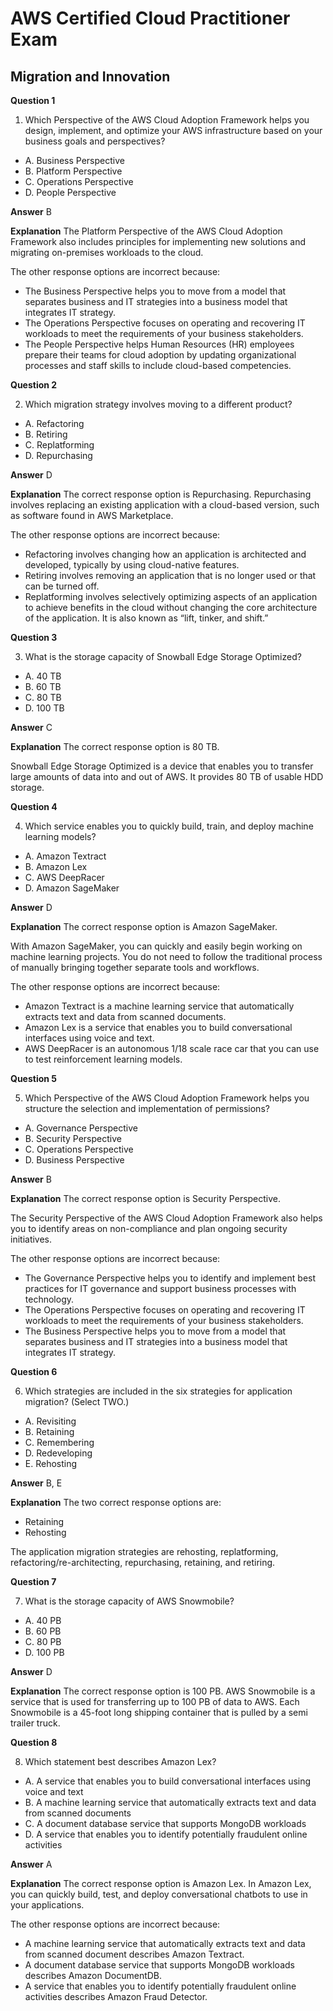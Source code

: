 
# AWS Certified Cloud Practitioner Exam

## Migration and Innovation

**Question 1**

1. Which Perspective of the AWS Cloud Adoption Framework helps you design, implement, and optimize your AWS infrastructure based on your business goals and perspectives?
* A. Business Perspective
* B. Platform Perspective
* C. Operations Perspective
* D. People Perspective


**Answer**  B

**Explanation**
The Platform Perspective of the AWS Cloud Adoption Framework also includes principles for implementing new solutions and migrating on-premises workloads to the cloud.

The other response options are incorrect because:
* The Business Perspective helps you to move from a model that separates business and IT strategies into a business model that integrates IT strategy.
* The Operations Perspective focuses on operating and recovering IT workloads to meet the requirements of your business stakeholders.
* The People Perspective helps Human Resources (HR) employees prepare their teams for cloud adoption by updating organizational processes and staff skills to include cloud-based competencies.

**Question 2**

2. Which migration strategy involves moving to a different product?
* A. Refactoring
* B. Retiring
* C. Replatforming
* D. Repurchasing


**Answer**  D

**Explanation**
The correct response option is Repurchasing.
Repurchasing involves replacing an existing application with a cloud-based version, such as software found in AWS Marketplace.

The other response options are incorrect because:
* Refactoring involves changing how an application is architected and developed, typically by using cloud-native features.
* Retiring involves removing an application that is no longer used or that can be turned off.
* Replatforming involves selectively optimizing aspects of an application to achieve benefits in the cloud without changing the core architecture of the application. It is also known as “lift, tinker, and shift.”


**Question 3**

3. What is the storage capacity of Snowball Edge Storage Optimized?
* A. 40 TB
* B. 60 TB
* C. 80 TB
* D. 100 TB


**Answer**  C

**Explanation**
The correct response option is 80 TB.

Snowball Edge Storage Optimized is a device that enables you to transfer large amounts of data into and out of AWS. It provides 80 TB of usable HDD storage.


**Question 4**

4. Which service enables you to quickly build, train, and deploy machine learning models?
* A. Amazon Textract
* B. Amazon Lex
* C. AWS DeepRacer
* D. Amazon SageMaker


**Answer**  D

**Explanation**
The correct response option is Amazon SageMaker.

With Amazon SageMaker, you can quickly and easily begin working on machine learning projects. You do not need to follow the traditional process of manually bringing together separate tools and workflows.

The other response options are incorrect because:

* Amazon Textract is a machine learning service that automatically extracts text and data from scanned documents.
* Amazon Lex is a service that enables you to build conversational interfaces using voice and text.
* AWS DeepRacer is an autonomous 1/18 scale race car that you can use to test reinforcement learning models.

**Question 5**

5. Which Perspective of the AWS Cloud Adoption Framework helps you structure the selection and implementation of permissions?
* A. Governance Perspective
* B. Security Perspective
* C. Operations Perspective
* D. Business Perspective


**Answer**  B

**Explanation**
The correct response option is Security Perspective.

The Security Perspective of the AWS Cloud Adoption Framework also helps you to identify areas on non-compliance and plan ongoing security initiatives.

The other response options are incorrect because:

* The Governance Perspective helps you to identify and implement best practices for IT governance and support business processes with technology.
* The Operations Perspective focuses on operating and recovering IT workloads to meet the requirements of your business stakeholders.
* The Business Perspective helps you to move from a model that separates business and IT strategies into a business model that integrates IT strategy.

**Question 6**

6. Which strategies are included in the six strategies for application migration? (Select TWO.)
* A. Revisiting
* B. Retaining
* C. Remembering
* D. Redeveloping
* E. Rehosting


**Answer**  B, E

**Explanation**
The two correct response options are:
* Retaining
* Rehosting

The application migration strategies are rehosting, replatforming, refactoring/re-architecting, repurchasing, retaining, and retiring.

**Question 7**

7. What is the storage capacity of AWS Snowmobile?
* A. 40 PB
* B. 60 PB
* C. 80 PB
* D. 100 PB



**Answer**  D

**Explanation**
The correct response option is 100 PB.
AWS Snowmobile is a service that is used for transferring up to 100 PB of data to AWS. Each Snowmobile is a 45-foot long shipping container that is pulled by a semi trailer truck.

**Question 8**

8. Which statement best describes Amazon Lex?
* A. A service that enables you to build conversational interfaces using voice and text
* B. A machine learning service that automatically extracts text and data from scanned documents
* C. A document database service that supports MongoDB workloads
* D. A service that enables you to identify potentially fraudulent online activities

**Answer**  A

**Explanation**
The correct response option is Amazon Lex.
In Amazon Lex, you can quickly build, test, and deploy conversational chatbots to use in your applications.

The other response options are incorrect because:
* A machine learning service that automatically extracts text and data from scanned document describes Amazon Textract.
* A document database service that supports MongoDB workloads describes Amazon DocumentDB.
* A service that enables you to identify potentially fraudulent online activities describes Amazon Fraud Detector.

